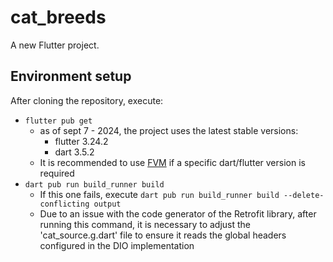 # cat_breeds

A new Flutter project.

## Environment setup

After cloning the repository, execute:

- ```flutter pub get```
  - as of sept 7 - 2024, the project uses the latest stable versions:
    - flutter 3.24.2
    - dart 3.5.2
  - It is recommended to use [FVM](https://fvm.app) if a specific dart/flutter version is required
- ```dart pub run build_runner build```
  - If this one fails, execute ```dart pub run build_runner build --delete-conflicting output```
  - Due to an issue with the code generator of the Retrofit library, after running this command, it is necessary to adjust the 'cat_source.g.dart' file to ensure it reads the global headers configured in the DIO implementation
  